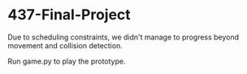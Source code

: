 # 437-Final-Project

Due to scheduling constraints, we didn't manage to progress beyond movement and collision detection.

Run game.py to play the prototype.
